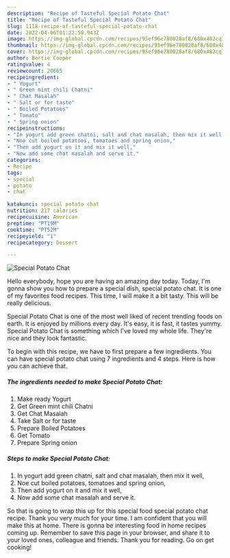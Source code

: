 ```yaml
---
description: "Recipe of Tasteful Special Potato Chat"
title: "Recipe of Tasteful Special Potato Chat"
slug: 1118-recipe-of-tasteful-special-potato-chat
date: 2022-04-06T01:22:58.943Z
image: https://img-global.cpcdn.com/recipes/95ef96e780028af8/680x482cq70/special-potato-chat-recipe-main-photo.jpg
thumbnail: https://img-global.cpcdn.com/recipes/95ef96e780028af8/680x482cq70/special-potato-chat-recipe-main-photo.jpg
cover: https://img-global.cpcdn.com/recipes/95ef96e780028af8/680x482cq70/special-potato-chat-recipe-main-photo.jpg
author: Bertie Cooper
ratingvalue: 4
reviewcount: 20665
recipeingredient:
- " Yogurt"
- " Green mint chili Chatni"
- " Chat Masalah"
- " Salt or for taste"
- " Boiled Potatoes"
- " Tomato"
- " Spring onion"
recipeinstructions:
- "In yogurt add green chatni, salt and chat masalah, then mix it well,"
- "Noe cut boiled potatoes, tomatoes and spring onion,"
- "Then add yogurt on it and mix it well,"
- "Now add some chat masalah and serve it."
categories:
- Recipe
tags:
- special
- potato
- chat

katakunci: special potato chat 
nutrition: 217 calories
recipecuisine: American
preptime: "PT19M"
cooktime: "PT52M"
recipeyield: "1"
recipecategory: Dessert

---
```



![Special Potato Chat](https://img-global.cpcdn.com/recipes/95ef96e780028af8/680x482cq70/special-potato-chat-recipe-main-photo.jpg)

Hello everybody, hope you are having an amazing day today. Today, I'm gonna show you how to prepare a special dish, special potato chat. It is one of my favorites food recipes. This time, I will make it a bit tasty. This will be really delicious.



Special Potato Chat is one of the most well liked of recent trending foods on earth. It is enjoyed by millions every day. It's easy, it is fast, it tastes yummy. Special Potato Chat is something which I've loved my whole life. They're nice and they look fantastic.


To begin with this recipe, we have to first prepare a few ingredients. You can have special potato chat using 7 ingredients and 4 steps. Here is how you can achieve that.

<!--inarticleads1-->

##### The ingredients needed to make Special Potato Chat:

1. Make ready  Yogurt
1. Get  Green mint chili Chatni
1. Get  Chat Masalah
1. Take  Salt or for taste
1. Prepare  Boiled Potatoes
1. Get  Tomato
1. Prepare  Spring onion




<!--inarticleads2-->

##### Steps to make Special Potato Chat:

1. In yogurt add green chatni, salt and chat masalah, then mix it well,
1. Noe cut boiled potatoes, tomatoes and spring onion,
1. Then add yogurt on it and mix it well,
1. Now add some chat masalah and serve it.




So that is going to wrap this up for this special food special potato chat recipe. Thank you very much for your time. I am confident that you will make this at home. There is gonna be interesting food in home recipes coming up. Remember to save this page in your browser, and share it to your loved ones, colleague and friends. Thank you for reading. Go on get cooking!

